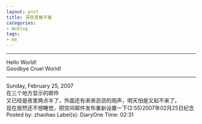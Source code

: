 ```yaml
---
layout: post
title: 深夜里睡不着
categories:
- Weblog
tags:
- me
---
```

**********
Hello World!    
Goodbye Cruel World!
**********
Sunday, February 25, 2007    
在三个地方显示的邮件    
又已经是夜里两点半了，外面还有淅淅沥沥的雨声，明天怕是又起不来了。     
现在居然还不想睡觉，把空间邮件发布重新设置一下(2:55)2007年02月25日纪念    
Posted by: zhaohao Label(s): DiaryOne Time: 02:31 